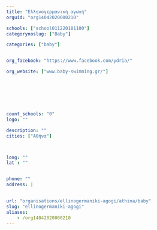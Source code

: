 ```yaml
---
title: "Ελληνογερμανική αγωγή"
orguid: "org14042020000210"

schools: ["school011220181100"]
categorynoslug: ["Baby"]

categories: ["baby"]


org_facebook: "https://www.facebook.com/ydria/"

org_website: ["www.baby-swimming.gr/"]







count_schools: "0"
logo: ""

description: ""
cities: ["Αθήνα"]



long: ""
lat : ""


phone: ""
address: |
    

url: "organisations/ellinogermaniki-agogi/athina/baby"
slug: "ellinogermaniki-agogi"
aliases:
    - /org14042020000210
---
```



